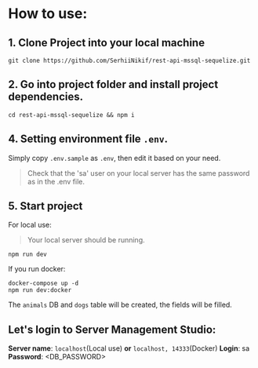 # How to use:

## 1. Clone Project into your local machine
```
git clone https://github.com/SerhiiNikif/rest-api-mssql-sequelize.git
```

## 2. Go into project folder and install project dependencies.

```
cd rest-api-mssql-sequelize && npm i
```

## 4. Setting environment file `.env`.
Simply copy `.env.sample` as `.env`, then edit it based on your need.
> Check that the 'sa' user on your local server has the same password as in the .env file.

## 5. Start project
For local use:
> Your local server should be running.
```
npm run dev
```

If you run docker:
```
docker-compose up -d
npm run dev:docker
```
The `animals` DB and `dogs` table will be created, the fields will be filled.

## Let's login to Server Management Studio:
__Server name__: `localhost`(Local use) __or__ `localhost, 14333`(Docker)
__Login__: sa
__Password__: <DB_PASSWORD>
